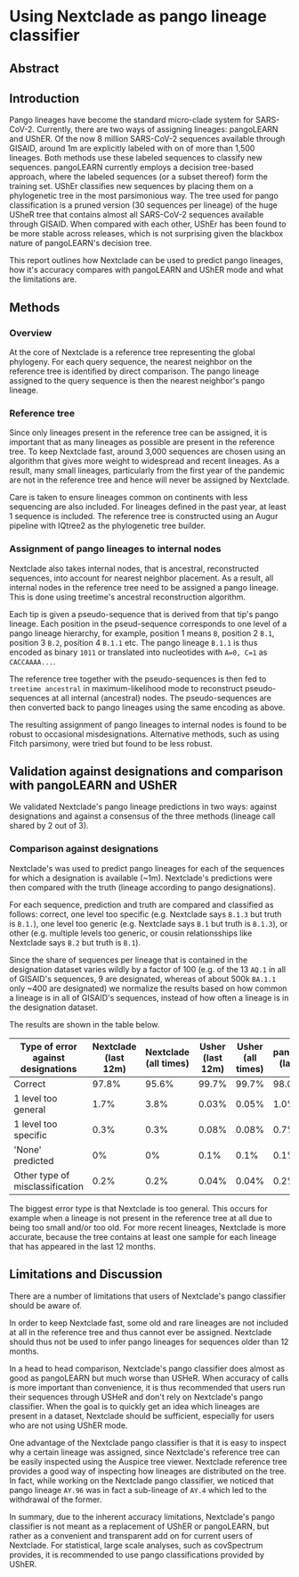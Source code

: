 # Using Nextclade as pango lineage classifier

## Abstract

## Introduction

Pango lineages have become the standard micro-clade system for SARS-CoV-2. Currently, there are two ways of assigning lineages: pangoLEARN and UShER. Of the now 8 million SARS-CoV-2 sequences available through GISAID, around 1m are explicitly labeled with on of more than 1,500 lineages. Both methods use these labeled sequences to classify new sequences. pangoLEARN currently employs a decision tree-based approach, where the labeled sequences (or a subset thereof) form the training set. UShEr classifies new sequences by placing them on a phylogenetic tree in the most parsimonious way. The tree used for pango classification is a pruned version (30 sequences per lineage) of the huge USheR tree that contains almost all SARS-CoV-2 sequences available through GISAID. When compared with each other, UShEr has been found to be more stable across releases, which is not surprising given the blackbox nature of pangoLEARN's decision tree.

This report outlines how Nextclade can be used to predict pango lineages, how it's accuracy compares with pangoLEARN and UShER mode and what the limitations are.

## Methods

### Overview

At the core of Nextclade is a reference tree representing the global phylogeny. For each query sequence, the nearest neighbor on the reference tree is identified by direct comparison. The pango lineage assigned to the query sequence is then the nearest neighbor's pango lineage.

### Reference tree

Since only lineages present in the reference tree can be assigned, it is important that as many lineages as possible are present in the reference tree. To keep Nextclade fast, around 3,000 sequences are chosen using an algorithm that gives more weight to widespread and recent lineages. As a result, many small lineages, particularly from the first year of the pandemic are not in the reference tree and hence will never be assigned by Nextclade.

Care is taken to ensure lineages common on continents with less sequencing are also included. For lineages defined in the past year, at least 1 sequence is included. The reference tree is constructed using an Augur pipeline with IQtree2 as the phylogenetic tree builder.

### Assignment of pango lineages to internal nodes

Nextclade also takes internal nodes, that is ancestral, reconstructed sequences, into account for nearest neighbor placement. As a result, all internal nodes in the reference tree need to be assigned a pango lineage. This is done using treetime's ancestral reconstruction algorithm.

Each tip is given a pseudo-sequence that is derived from that tip's pango lineage. Each position in the pseud-sequence corresponds to one level of a pango lineage hierarchy, for example, position 1 means `B`, position 2 `B.1`, position 3 `B.2`, position 4 `B.1.1` etc. The pango lineage `B.1.1` is thus encoded as binary `1011` or translated into nucleotides with `A=0, C=1` as `CACCAAAA...`.

The reference tree together with the pseudo-sequences is then fed to `treetime ancestral` in maximum-likelihood mode to reconstruct pseudo-sequences at all internal (ancestral) nodes. The pseudo-sequences are then converted back to pango lineages using the same encoding as above.

The resulting assignment of pango lineages to internal nodes is found to be robust to occasional misdesignations. Alternative methods, such as using Fitch parsimony, were tried but found to be less robust.

## Validation against designations and comparison with pangoLEARN and UShER

We validated Nextclade's pango lineage predictions in two ways: against designations and against a consensus of the three methods (lineage call shared by 2 out of 3).

### Comparison against designations

Nextclade's was used to predict pango lineages for each of the sequences for which a designation is available (~1m). Nextclade's predictions were then compared with the truth (lineage according to pango designations).

For each sequence, prediction and truth are compared and classified as follows: correct, one level too specific (e.g. Nextclade says `B.1.3` but truth is `B.1.`), one level too generic (e.g. Nextclade says `B.1` but truth is `B.1.3`), or other (e.g. multiple levels too generic, or cousin relationsships like Nextclade says `B.2` but truth is `B.1`).

Since the share of sequences per lineage that is contained in the designation dataset varies wildly by a factor of 100 (e.g. of the 13 `AQ.1` in all of GISAID's sequences, 9 are designated, whereas of about 500k `BA.1.1` only ~400 are designated) we normalize the results based on how common a lineage is in all of GISAID's sequences, instead of how often a lineage is in the designation dataset.

The results are shown in the table below.

| Type of error against designations | Nextclade (last 12m) | Nextclade (all times) | Usher (last 12m) | Usher (all times) | pangoLEARN (last 12m) | pangoLEARN (all times) |
| ---------------------------------- | -------------------- | --------------------- | ---------------- | ----------------- | --------------------- | ---------------------- |
| Correct                            | 97.8%                | 95.6%                 | 99.7%            | 99.7%             | 98.0%                 | 97.6%                  |
| 1 level too general                | 1.7%                 | 3.8%                  | 0.03%            | 0.05%             | 1.0%                  | 1.2%                   |
| 1 level too specific               | 0.3%                 | 0.3%                  | 0.08%            | 0.08%             | 0.7%                  | 0.8%                   |
| 'None' predicted                   | 0%                   | 0%                    | 0.1%             | 0.1%              | 0.1%                  | 0.1%                   |
| Other type of misclassification    | 0.2%                 | 0.2%                  | 0.04%            | 0.04%             | 0.2%                  | 0.2%                   |

The biggest error type is that Nextclade is too general. This occurs for example when a lineage is not present in the reference tree at all due to being too small and/or too old. For more recent lineages, Nextclade is more accurate, because the tree contains at least one sample for each lineage that has appeared in the last 12 months.

<!-- ### Comparison against consensus

One disadvantage of comparison against designations is that sequences included in the designation dataset are not representative of sequences belonging to that lineage, but tend to be biased towards early, basal sequences. Hence we compared accuracy against a consensus of the three methods: pangoLEARN, UShER and Nextclade. Pango lineages are predicted using each of the three methods (with designation hash switched off for a fair comparison). Consensus is defined as at least two out of three methods agreeing on a lineage.

Results are shown in the table below: -->

## Limitations and Discussion

There are a number of limitations that users of Nextclade's pango classifier should be aware of.

In order to keep Nextclade fast, some old and rare lineages are not included at all in the reference tree and thus cannot ever be assigned. Nextclade should thus not be used to infer pango lineages for sequences older than 12 months.

In a head to head comparison, Nextclade's pango classifier does almost as good as pangoLEARN but much worse than USHeR. When accuracy of calls is more important than convenience, it is thus recommended that users run their sequences through USHeR and don't rely on Nextclade's pango classifier. When the goal is to quickly get an idea which lineages are present in a dataset, Nextclade should be sufficient, especially for users who are not using UShER mode.

One advantage of the Nextclade pango classifier is that it is easy to inspect why a certain lineage was assigned, since Nextclade's reference tree can be easily inspected using the Auspice tree viewer. Nextclade reference tree provides a good way of inspecting how lineages are distributed on the tree. In fact, while working on the Nextclade pango classifier, we noticed that pango lineage `AY.96` was in fact a sub-lineage of `AY.4` which led to the withdrawal of the former.

In summary, due to the inherent accuracy limitations, Nextclade's pango classifier is not meant as a replacement of UShER or pangoLEARN, but rather as a convenient and transparent add on for current users of Nextclade. For statistical, large scale analyses, such as covSpectrum provides, it is recommended to use pango classifications provided by UShER.
